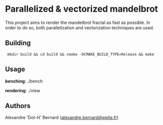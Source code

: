 # Parallelized & vectorized mandelbrot

This project aims to render the mandelbrot fractal as fast as possible. In order
to do so, both parallelization and vectorization techniques are used.

## Building

``` mkdir build && cd build && cmake -DCMAKE_BUILD_TYPE=Release && make```

## Usage

__benching__: ./bench

__rendering__:  ./view

## Authors

Alexandre 'Dot-H' Bernard (alexandre.bernard@epita.fr)
